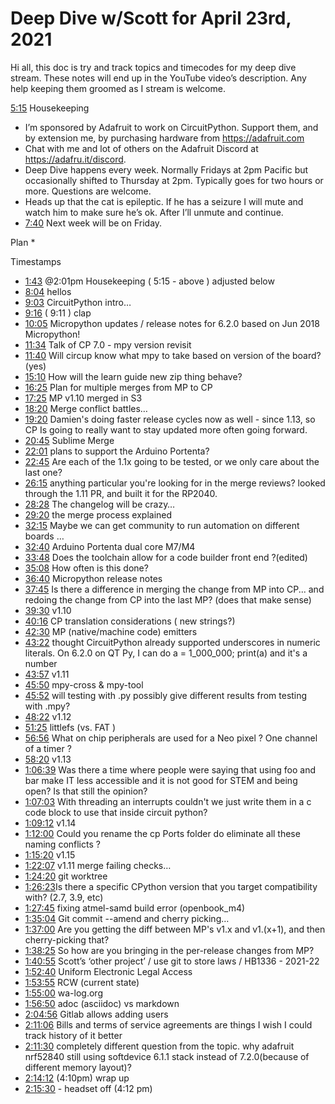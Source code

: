 # Deep Dive w/Scott for April 23rd, 2021


Hi all, this doc is try and track topics and timecodes for my deep dive stream. These notes will end up in the YouTube video’s description. Any help keeping them groomed as I stream is welcome.


[5:15](https://www.youtube.com/watch?v=21Qt4mRoyBo&t=315) Housekeeping
* I’m sponsored by Adafruit to work on CircuitPython. Support them, and by extension me, by purchasing hardware from https://adafruit.com
* Chat with me and lot of others on the Adafruit Discord at https://adafru.it/discord.
* Deep Dive happens every week. Normally Fridays at 2pm Pacific but occasionally shifted to Thursday at 2pm. Typically goes for two hours or more. Questions are welcome.
* Heads up that the cat is epileptic. If he has a seizure I will mute and watch him to make sure he’s ok. After I’ll unmute and continue.
* [7:40](https://www.youtube.com/watch?v=21Qt4mRoyBo&t=460) Next week will be on Friday.


Plan
*

Timestamps
* [1:43](https://www.youtube.com/watch?v=21Qt4mRoyBo&t=103) @2:01pm Housekeeping ( 5:15 - above ) adjusted below
* [8:04](https://www.youtube.com/watch?v=21Qt4mRoyBo&t=484) hellos
* [9:03](https://www.youtube.com/watch?v=21Qt4mRoyBo&t=543) CircuitPython intro…
* [9:16](https://www.youtube.com/watch?v=21Qt4mRoyBo&t=556) ( 9:11 ) clap
* [10:05](https://www.youtube.com/watch?v=21Qt4mRoyBo&t=605) Micropython updates / release notes for 6.2.0 based on Jun 2018 Micropython!
* [11:34](https://www.youtube.com/watch?v=21Qt4mRoyBo&t=694) Talk of CP 7.0 - mpy version revisit
* [11:40](https://www.youtube.com/watch?v=21Qt4mRoyBo&t=700) Will circup know what mpy to take based on version of the board? (yes)
* [15:10](https://www.youtube.com/watch?v=21Qt4mRoyBo&t=910) How will the learn guide new zip thing behave?
* [16:25](https://www.youtube.com/watch?v=21Qt4mRoyBo&t=985) Plan for multiple merges from MP to CP
* [17:25](https://www.youtube.com/watch?v=21Qt4mRoyBo&t=1045) MP v1.10 merged in S3
* [18:20](https://www.youtube.com/watch?v=21Qt4mRoyBo&t=1100) Merge conflict battles…
* [19:20](https://www.youtube.com/watch?v=21Qt4mRoyBo&t=1160) Damien's doing faster release cycles now as well - since 1.13, so CP Is going to really want to stay updated more often going forward.
* [20:45](https://www.youtube.com/watch?v=21Qt4mRoyBo&t=1245) Sublime Merge
* [22:01](https://www.youtube.com/watch?v=21Qt4mRoyBo&t=1321) plans to support the Arduino Portenta?
* [22:45](https://www.youtube.com/watch?v=21Qt4mRoyBo&t=1365) Are each of the 1.1x going to be tested, or we only care about the last one?
* [26:15](https://www.youtube.com/watch?v=21Qt4mRoyBo&t=1575) anything particular you're looking for in the merge reviews? looked through the 1.11 PR, and built it for the RP2040.
* [28:28](https://www.youtube.com/watch?v=21Qt4mRoyBo&t=1708) The changelog will be crazy…
* [29:20](https://www.youtube.com/watch?v=21Qt4mRoyBo&t=1760)  the merge process explained
* [32:15](https://www.youtube.com/watch?v=21Qt4mRoyBo&t=1935) Maybe we can get community to run automation on different boards …
* [32:40](https://www.youtube.com/watch?v=21Qt4mRoyBo&t=1960) Arduino Portenta dual core M7/M4
* [33:48](https://www.youtube.com/watch?v=21Qt4mRoyBo&t=2028) Does the toolchain allow for a code builder front end ?(edited)
* [35:08](https://www.youtube.com/watch?v=21Qt4mRoyBo&t=2108) How often is this done?
* [36:40](https://www.youtube.com/watch?v=21Qt4mRoyBo&t=2200) Micropython release notes
* [37:45](https://www.youtube.com/watch?v=21Qt4mRoyBo&t=2265) Is there a difference in merging the change from MP into CP... and redoing the change from CP into the last MP? (does that make sense)
* [39:30](https://www.youtube.com/watch?v=21Qt4mRoyBo&t=2370) v1.10
* [40:16](https://www.youtube.com/watch?v=21Qt4mRoyBo&t=2416) CP translation considerations ( new strings?)
* [42:30](https://www.youtube.com/watch?v=21Qt4mRoyBo&t=2550) MP (native/machine code) emitters
* [43:22](https://www.youtube.com/watch?v=21Qt4mRoyBo&t=2602) thought CircuitPython already supported underscores in numeric literals. On 6.2.0 on QT Py, I can do a = 1_000_000; print(a) and it's a number
* [43:57](https://www.youtube.com/watch?v=21Qt4mRoyBo&t=2637) v1.11
* [45:50](https://www.youtube.com/watch?v=21Qt4mRoyBo&t=2750) mpy-cross & mpy-tool
* [45:52](https://www.youtube.com/watch?v=21Qt4mRoyBo&t=2752) will testing with .py possibly give different results from testing with .mpy?
* [48:22](https://www.youtube.com/watch?v=21Qt4mRoyBo&t=2902) v1.12
* [51:25](https://www.youtube.com/watch?v=21Qt4mRoyBo&t=3085) littlefs (vs. FAT )
* [56:56](https://www.youtube.com/watch?v=21Qt4mRoyBo&t=3416) What on chip peripherals are used for a Neo pixel ? One channel of a timer ?
* [58:20](https://www.youtube.com/watch?v=21Qt4mRoyBo&t=3500) v1.13
* [1:06:39](https://www.youtube.com/watch?v=21Qt4mRoyBo&t=3999) Was there a time where people were saying that using foo and bar make IT less accessible and it is not good for STEM and being open? Is that still the opinion?
* [1:07:03](https://www.youtube.com/watch?v=21Qt4mRoyBo&t=4023) With threading an interrupts couldn't we just write them in a c code block to use that inside circuit python?
* [1:09:12](https://www.youtube.com/watch?v=21Qt4mRoyBo&t=4152) v1.14
* [1:12:00](https://www.youtube.com/watch?v=21Qt4mRoyBo&t=4320) Could you rename the cp Ports folder do eliminate all these naming conflicts ?
* [1:15:20](https://www.youtube.com/watch?v=21Qt4mRoyBo&t=4520) v1.15
* [1:22:07](https://www.youtube.com/watch?v=21Qt4mRoyBo&t=4927) v1.11 merge failing checks…
* [1:24:20](https://www.youtube.com/watch?v=21Qt4mRoyBo&t=5060) git worktree
* [1:26:23](https://www.youtube.com/watch?v=21Qt4mRoyBo&t=5183) ​Is there a specific CPython version that you target compatibility with? (2.7, 3.9, etc)
* [1:27:45](https://www.youtube.com/watch?v=21Qt4mRoyBo&t=5265) fixing atmel-samd build error (openbook_m4)
* [1:35:04](https://www.youtube.com/watch?v=21Qt4mRoyBo&t=5704) Git commit --amend and cherry picking…
* [1:37:00](https://www.youtube.com/watch?v=21Qt4mRoyBo&t=5820) Are you getting the diff between MP's v1.x and v1.(x+1), and then cherry-picking that?
* [1:38:25](https://www.youtube.com/watch?v=21Qt4mRoyBo&t=5905) So how are you bringing in the per-release changes from MP?
* [1:40:55](https://www.youtube.com/watch?v=21Qt4mRoyBo&t=6055)  Scott’s  ‘other project’ / use git to store laws / HB1336 - 2021-22
* [1:52:40](https://www.youtube.com/watch?v=21Qt4mRoyBo&t=6760) Uniform Electronic Legal Access
* [1:53:55](https://www.youtube.com/watch?v=21Qt4mRoyBo&t=6835) RCW (current state)
* [1:55:00](https://www.youtube.com/watch?v=21Qt4mRoyBo&t=6900) wa-log.org
* [1:56:50](https://www.youtube.com/watch?v=21Qt4mRoyBo&t=7010) adoc (asciidoc) vs markdown
* [2:04:56](https://www.youtube.com/watch?v=21Qt4mRoyBo&t=7496) Gitlab allows adding users
* [2:11:06](https://www.youtube.com/watch?v=21Qt4mRoyBo&t=7866) Bills and terms of service agreements are things I wish I could track history of it better
* [2:11:30](https://www.youtube.com/watch?v=21Qt4mRoyBo&t=7890) completely different question from the topic. why adafruit nrf52840 still using softdevice 6.1.1 stack instead of 7.2.0(because of different memory layout)?
* [2:14:12](https://www.youtube.com/watch?v=21Qt4mRoyBo&t=8052) (4:10pm) wrap up
* [2:15:30](https://www.youtube.com/watch?v=21Qt4mRoyBo&t=8130) - headset off (4:12 pm)
